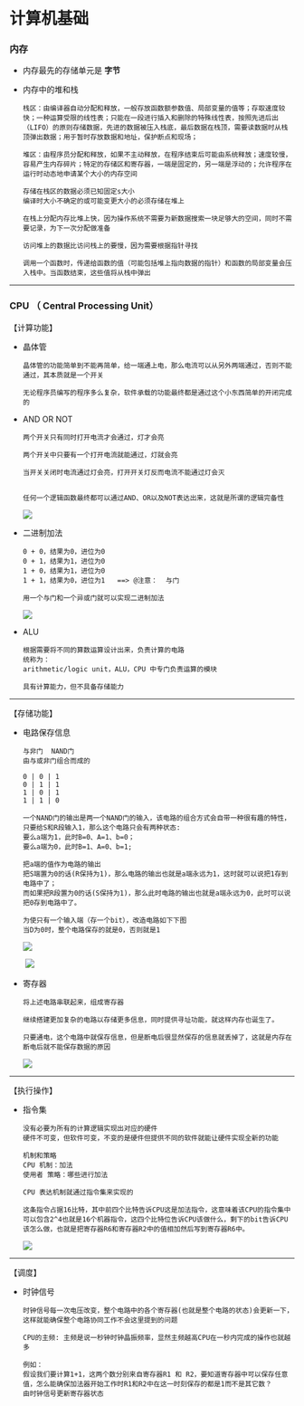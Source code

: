# 计算机基础

### 内存

* 内存最先的存储单元是 **字节**





* 内存中的堆和栈

  ``` text
  栈区：由编译器自动分配和释放，一般存放函数额参数值、局部变量的值等；存取速度较快；一种运算受限的线性表；只能在一段进行插入和删除的特殊线性表，按照先进后出（LIFO）的原则存储数据，先进的数据被压入栈底，最后数据在栈顶，需要读数据时从栈顶弹出数据；用于暂时存放数据和地址，保护断点和现场；
  
  堆区：由程序员分配和释放，如果不主动释放，在程序结束后可能由系统释放；速度较慢，容易产生内存碎片；特定的存储区和寄存器，一端是固定的，另一端是浮动的；允许程序在运行时动态地申请某个大小的内存空间
  
  存储在栈区的数据必须已知固定s大小
  编译时大小不确定的或可能变更大小的必须存储在堆上
  
  在栈上分配内存比堆上快，因为操作系统不需要为新数据搜索一块足够大的空间，同时不需要记录，为下一次分配做准备
  
  访问堆上的数据比访问栈上的要慢，因为需要根据指针寻找
  
  调用一个函数时，传递给函数的值（可能包括堆上指向数据的指针）和函数的局部变量会压入栈中。当函数结束，这些值将从栈中弹出
  ```
  
  







---



### CPU （ Central Processing Unit）



【计算功能】

* 晶体管

  ``` text
  晶体管的功能简单到不能再简单，给一端通上电，那么电流可以从另外两端通过，否则不能通过，其本质就是一个开关
  
  无论程序员编写的程序多么复杂，软件承载的功能最终都是通过这个小东西简单的开闭完成的
  ```

* AND  OR  NOT

  ```text
  两个开关只有同时打开电流才会通过，灯才会亮
  
  两个开关中只要有一个打开电流就能通过，灯就会亮
  
  当开关关闭时电流通过灯会亮，打开开关灯反而电流不能通过灯会灭
  
  
  任何一个逻辑函数最终都可以通过AND、OR以及NOT表达出来，这就是所谓的逻辑完备性
  ```

  ![](https://i.loli.net/2021/05/27/2B6QfpNTG79Uti1.png)

  

* 二进制加法

  ``` text
  0 + 0，结果为0，进位为0
  0 + 1，结果为1，进位为0
  1 + 0，结果为1，进位为0
  1 + 1，结果为0，进位为1   ==> @注意：  与门
  
  用一个与门和一个异或门就可以实现二进制加法
  ```

  ![](https://i.loli.net/2021/05/27/Gfq5c2WZlyQVNgx.png)

* ALU

  ``` text
  根据需要将不同的算数运算设计出来，负责计算的电路
  统称为：
  arithmetic/logic unit，ALU，CPU 中专门负责运算的模块
  
  具有计算能力，但不具备存储能力
  ```





---



【存储功能】



* 电路保存信息

  ``` text
  与非门  NAND门
  由与或非门组合而成的
  
  0 | 0 | 1
  0 | 1 | 1
  1 | 0 | 1
  1 | 1 | 0
  
  一个NAND门的输出是两一个NAND门的输入，该电路的组合方式会自带一种很有趣的特性，只要给S和R段输入1，那么这个电路只会有两种状态:
  要么a端为1，此时B=0、A=1、b=0；
  要么a端为0，此时B=1、A=0、b=1;
  
  把a端的值作为电路的输出
  把S端置为0的话(R保持为1)，那么电路的输出也就是a端永远为1，这时就可以说把1存到电路中了；
  而如果把R段置为0的话(S保持为1)，那么此时电路的输出也就是a端永远为0，此时可以说把0存到电路中了。
  
  为使只有一个输入端（存一个bit），改造电路如下下图
  当D为0时，整个电路保存的就是0，否则就是1
  ```

  ![](https://i.loli.net/2021/05/27/bsjA9SriRYmxz7M.png)

  ​	![](https://i.loli.net/2021/05/27/nhqHFOw4iCd1P7t.png)



* 寄存器

  ``` text
  将上述电路串联起来，组成寄存器
  
  继续搭建更加复杂的电路以存储更多信息，同时提供寻址功能，就这样内存也诞生了。
  
  只要通电，这个电路中就保存信息，但是断电后很显然保存的信息就丢掉了，这就是内存在断电后就不能保存数据的原因
  ```

  ![](https://i.loli.net/2021/05/27/fU1Te6QIz75DdjM.png)







---



【执行操作】

* 指令集

  ``` text
  没有必要为所有的计算逻辑实现出对应的硬件
  硬件不可变，但软件可变，不变的是硬件但提供不同的软件就能让硬件实现全新的功能
  
  机制和策略
  CPU 机制：加法
  使用者 策略：哪些进行加法
  
  CPU 表达机制就通过指令集来实现的
  
  这条指令占据16比特，其中前四个比特告诉CPU这是加法指令，这意味着该CPU的指令集中可以包含2^4也就是16个机器指令，这四个比特位告诉CPU该做什么，剩下的bit告诉CPU该怎么做，也就是把寄存器R6和寄存器R2中的值相加然后写到寄存器R6中。
  ```

  ![](https://i.loli.net/2021/05/27/A4yNFp8rTsBUafh.png)





---



【调度】

* 时钟信号

  ``` text
  时钟信号每一次电压改变，整个电路中的各个寄存器(也就是整个电路的状态)会更新一下，这样就能确保整个电路协同工作不会这里提到的问题
  
  CPU的主频: 主频是说一秒钟时钟晶振频率，显然主频越高CPU在一秒内完成的操作也就越多
  
  例如：
  假设我们要计算1+1，这两个数分别来自寄存器R1 和 R2，要知道寄存器中可以保存任意值，怎么能确保加法器开始工作时R1和R2中在这一时刻保存的都是1而不是其它数？
  由时钟信号更新寄存器状态
  ```

  
